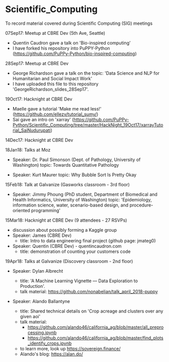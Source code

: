 # Scientific_Computing
To record material covered during Scientific Computing (SIG) meetings


07Sep17: Meetup at CBRE Dev (5th Ave, Seattle)
  - Quentin Caudron gave a talk on 'Bio-inspired computing'
  - I have forked his repository into PuPPY-Python (https://github.com/PuPPy-Python/bio-inspired-computing)

28Sep17: Meetup at CBRE Dev
  - George Richardson gave a talk on the topic:
    'Data Science and NLP for Humanitarian and Social Impact Work'
  - I have uploaded this file to this repository 'GeorgeRichardson_slides_28Sep17'.

19Oct17: Hacknight at CBRE Dev
  - Maelle gave a tutorial 'Make me read less!' (https://github.com/ellezv/tutorial_sumy/)
  - Sai gave an intro on 'xarray' (https://github.com/PuPPy-Python/Scientific_Computing/tree/master/HackNight_19Oct17/xarrayTutorial_SaiNudurupati)

14Dec17: Hacknight at CBRE Dev
  

18Jan18: Talks at Moz
  - Speaker: Dr. Paul Simonson (Dept. of Pathology, University of Washington)
      topic: Towards Quantitative Pathology
      
  - Speaker: Kurt Maurer
      topic: Why Bubble Sort Is Pretty Okay
      

15Feb18: Talk at Galvanize (Gasworks classroom - 3rd floor)
   - Speaker: Jimmy Phoung (PhD student, Department of Biomedical and Health Informatics, University of Washington)
        topic:  'Epidemiology, information science, water, scenario-based design, and procedure-oriented programming'

15Mar18: Hacknight at CBRE Dev   (9 attendees - 27 RSVPs)
   - discussion about possibly forming a Kaggle group
   - Speaker: James (CBRE Dev)
        - title: Intro to data engineering final project (github page: jmateg0) 
   - Speaker: Quentin (CBRE Dev) - quentincaudron.com
        - title: demonstration of counting your customers code

19Apr18: Talks at Galvanize (Discovery classroom - 2nd floor)
   - Speaker: Dylan Albrecht
        - title: 'A Machine Learning Vignette — Data Exploration to Production'.
        - talk material:  https://github.com/nonabelian/talk_april_2018-puppy
        
   - Speaker: Alando Ballantyne
        - title: Shared technical details on 'Crop acreage and clusters over any given aoi'
        - talk material:
             - https://github.com/alando46/california_ag/blob/master/all_preprocessing.ipynb
             - https://github.com/alando46/california_ag/blob/master/find_plots_identify_crops.ipynb
        - to learn more, look up https://sovereign.finance/
        - Alando's blog: https://alan.do/
